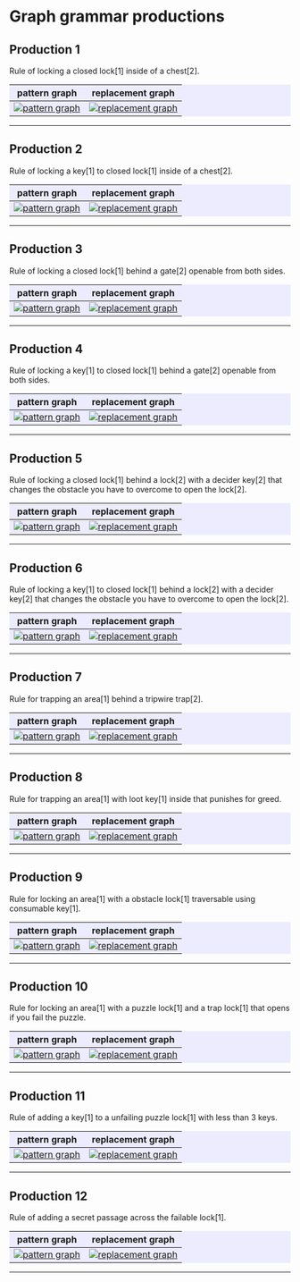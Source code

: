 # Graph grammar productions

## Production 1

Rule of locking a closed lock[1] inside of a chest[2].
<div style='background:rgb(236,236,254)'>

|pattern graph|replacement graph|
------------- | -----------------
|[![pattern graph](https://mermaid.ink/img/pako:eNptkEFqwzAQRa8iZhVDDPZWi0Cpu3MpxJtA5MUgTVuRWAqSvAjBy96kN-tFOo5M3UIHgT5v5vOluYH2hkCCPmOMjcW3gINygsvYQDpZ70S7z-Q-I6qjgodAqKC_ZT7X18cnn2PVZ5Eb029fzb7W69N_vtla9z96baPWFOPmUKwoJky0eWxfuqem-JNTibLciVpIfyEXRfIZwxYGCgNaw_-8RytI7zSQAsnSYOA3KTfxHI7Jd1enQaYw0hbGi-GwZS0gX_EcmZKxyYfnZXHzNX0DG-VtIg?type=png)](https://mermaid.live/edit#pako:eNptkEFqwzAQRa8iZhVDDPZWi0Cpu3MpxJtA5MUgTVuRWAqSvAjBy96kN-tFOo5M3UIHgT5v5vOluYH2hkCCPmOMjcW3gINygsvYQDpZ70S7z-Q-I6qjgodAqKC_ZT7X18cnn2PVZ5Eb029fzb7W69N_vtla9z96baPWFOPmUKwoJky0eWxfuqem-JNTibLciVpIfyEXRfIZwxYGCgNaw_-8RytI7zSQAsnSYOA3KTfxHI7Jd1enQaYw0hbGi-GwZS0gX_EcmZKxyYfnZXHzNX0DG-VtIg)|[![replacement graph](https://mermaid.ink/img/pako:eNqVksFqwzAMhl_F-JSOBpq0pzAGZe1p6Tbay6DJwThaZxbbwXYOofS4N9mb7UUmJ2Vtt7TbRCDis-T_x9KWcl0ATSgvmbUzwTaGyUwRjEIY4E5oRdJlR9oaMlpndGqAZTTfdtzHx9s7futR3iXdwe64L8K-VPPXvj7fGuVf-eGYcQ7WBk-DA7KOOQhu04fVfDbo0YlR5-qSUNwnVOqN4MH0fnZZyYfEFwse58vF4KzPE0Njb-gOmn_5qS0qa2VrCUcyrqlQ2gjJTPNH9YlXPzuvOP_lxfd3TUgY3pCIJLoCZYnTHR61OO7H4-84bvHkJ74OQ19dqxLHZjtKh1SCkUwUuJ2t8Yy6F5CQ0QTTghkccKZ2WMdqp1eN4jRxpoYhrasCB7dfZpo8s9IihUI4bRb7dfe_3ScTgPUz?type=png)](https://mermaid.live/edit#pako:eNqVksFqwzAMhl_F-JSOBpq0pzAGZe1p6Tbay6DJwThaZxbbwXYOofS4N9mb7UUmJ2Vtt7TbRCDis-T_x9KWcl0ATSgvmbUzwTaGyUwRjEIY4E5oRdJlR9oaMlpndGqAZTTfdtzHx9s7futR3iXdwe64L8K-VPPXvj7fGuVf-eGYcQ7WBk-DA7KOOQhu04fVfDbo0YlR5-qSUNwnVOqN4MH0fnZZyYfEFwse58vF4KzPE0Njb-gOmn_5qS0qa2VrCUcyrqlQ2gjJTPNH9YlXPzuvOP_lxfd3TUgY3pCIJLoCZYnTHR61OO7H4-84bvHkJ74OQ19dqxLHZjtKh1SCkUwUuJ2t8Yy6F5CQ0QTTghkccKZ2WMdqp1eN4jRxpoYhrasCB7dfZpo8s9IihUI4bRb7dfe_3ScTgPUz)|
</div>

---------------------------------

## Production 2

Rule of locking a key[1] to closed lock[1] inside of a chest[2].

<div style='background:rgb(236,236,254)'>

|pattern graph|replacement graph|
------------- | -----------------
|[![pattern graph](https://mermaid.ink/img/pako:eNqFkcFqwzAMhl_F6NRCA0mPZgzGutNSCutlUOcgbK0zS-xiO4dSctyb7M32IlPqsO4QmDBYfPLv35IvoL0hkKBbjHFj8RiwU05wGBtIJ-udqF8yuZ4R5UHBQyBU0FwyH-P784vXoWxykgvDX92adbXXH3O6UVo1v_mtjFpTjIvX5Q3FhIkWj_Vu_7RZzvhU7PNM59nnVc0_BtNNpSiKe1EJ6U_kokg-47W4K4oR967lTmKmsIKOQofW8ByvngrSO3WkQHJqMHDPyg18Dvvk92enQabQ0wr6k-FmprGDfMM2MiVjkw_b6WPGbfgBA9mLlw?type=png)](https://mermaid.live/edit#pako:eNqFkcFqwzAMhl_F6NRCA0mPZgzGutNSCutlUOcgbK0zS-xiO4dSctyb7M32IlPqsO4QmDBYfPLv35IvoL0hkKBbjHFj8RiwU05wGBtIJ-udqF8yuZ4R5UHBQyBU0FwyH-P784vXoWxykgvDX92adbXXH3O6UVo1v_mtjFpTjIvX5Q3FhIkWj_Vu_7RZzvhU7PNM59nnVc0_BtNNpSiKe1EJ6U_kokg-47W4K4oR967lTmKmsIKOQofW8ByvngrSO3WkQHJqMHDPyg18Dvvk92enQabQ0wr6k-FmprGDfMM2MiVjkw_b6WPGbfgBA9mLlw)|[![replacement graph](https://mermaid.ink/img/pako:eNqNk0FrwjAUx79KyKkOC7baSxkDmZ6m29DLwHoIyZsLaxJJ0kORHvdN9s32RfbSenCuio9Cwq_v_f9JXnKg3AigOeUlc24m2c4yVWiCIaQF7qXRZLHqSJtDRpuCTi2wgm4PHQ_x8_WN32a07Sbdj-a0LsG6J6h7y5I_ZSEY5-Bc9DboUUpRaWH4Z5_Uqdo1wRDOMw_R4-JlPZ_1-YzR5-6aUdpnVJqd5NH0eXbdKYTCs49e56vl4LaNT8KCLpzhxfVUDp2NdpWCExtf79HaSsVsfaN7Ftwvdj69sYUZieMHkpDc7EE74k2HRy0e9-PJOR63OPuP7-M4ZFe6xLa5jiYtTc8oHVIFVjEp8Pa32ymo_wAFBc1xKpjFthe6wTxWebOuNae5txUMabUX2M7jY6H5OysdUhDSG7s8PqcwNL-tdxPB?type=png)](https://mermaid.live/edit#pako:eNqNk0FrwjAUx79KyKkOC7baSxkDmZ6m29DLwHoIyZsLaxJJ0kORHvdN9s32RfbSenCuio9Cwq_v_f9JXnKg3AigOeUlc24m2c4yVWiCIaQF7qXRZLHqSJtDRpuCTi2wgm4PHQ_x8_WN32a07Sbdj-a0LsG6J6h7y5I_ZSEY5-Bc9DboUUpRaWH4Z5_Uqdo1wRDOMw_R4-JlPZ_1-YzR5-6aUdpnVJqd5NH0eXbdKYTCs49e56vl4LaNT8KCLpzhxfVUDp2NdpWCExtf79HaSsVsfaN7Ftwvdj69sYUZieMHkpDc7EE74k2HRy0e9-PJOR63OPuP7-M4ZFe6xLa5jiYtTc8oHVIFVjEp8Pa32ymo_wAFBc1xKpjFthe6wTxWebOuNae5txUMabUX2M7jY6H5OysdUhDSG7s8PqcwNL-tdxPB)|
</div>

---------------------------------

## Production 3

Rule of locking a closed lock[1] behind a gate[2] openable from both sides.

<div style='background:rgb(236,236,254)'>

|pattern graph|replacement graph|
------------- | -----------------
|[![pattern graph](https://mermaid.ink/img/pako:eNptkMGKwjAQhl8lzMmCQnvNQVhWb10W9CI0PQzJqME2kSQ9iPS4b7Jvti-yoymo4BDIzJf_ZyZzBe0NgQTdYYwri4eAvXKCw9hAOlnvRL3J5K4RZaPgIxAqaK-Z3-Lv55dPU7Y5yQ_js69iX-316Z1vclftc_kQodYU42xXPFBMmGj2WX9v16vipVspFoulqIT0Z3JRJJ8xzKGn0KM1_Nv7AArSkXpSIDk1GHgy5UbW4ZD89uI0yBQGmsNwNtxsWg7IPXaRKRmbfPia1ne7xn9VLHE6?type=png)](https://mermaid.live/edit#pako:eNptkMGKwjAQhl8lzMmCQnvNQVhWb10W9CI0PQzJqME2kSQ9iPS4b7Jvti-yoymo4BDIzJf_ZyZzBe0NgQTdYYwri4eAvXKCw9hAOlnvRL3J5K4RZaPgIxAqaK-Z3-Lv55dPU7Y5yQ_js69iX-316Z1vclftc_kQodYU42xXPFBMmGj2WX9v16vipVspFoulqIT0Z3JRJJ8xzKGn0KM1_Nv7AArSkXpSIDk1GHgy5UbW4ZD89uI0yBQGmsNwNtxsWg7IPXaRKRmbfPia1ne7xn9VLHE6)|[![replacement graph](https://mermaid.ink/img/pako:eNrFk89qg0AQxl9l2ZOWCPFPLlIKpcmpCQlJD4XoYVmn6VJ1w-56kJBj36Rv1hfpqIEY0aT00kF0_Tmz3-fuzoFymQANKU-Z1lPBdoplUU4wEqGAGyFzMl83pM4h421EHxWwiMaHhlfx_fmF13YcN4Pmw7Fd52LdXPKPvrpTtRu3X89JjHPQ2nq1z0gbZsB6mi83s6ndo-ah2t0NOW9ALpU7wa3l-rpcFRkunvUyW6zsQbMXrvzK1TOUfzBVaLDWgPeWlCn3YK2UyJgqf-kgqBwMbd8NC9fmnfzjn3nk3nGIT8IiT3HHdZtOOjQgjvNAXBLKPeSaGNngcY29fux3sVfjoIubuSddTEc0A5UxkWCf1YsTUfMOGUQ0xGHCFB7SKD9iHiuM3JQ5p6FRBYxosU_w3J3akoZvLNVIIRFGqsWpcavH8QejwUHF?type=png)](https://mermaid.live/edit#pako:eNrFk89qg0AQxl9l2ZOWCPFPLlIKpcmpCQlJD4XoYVmn6VJ1w-56kJBj36Rv1hfpqIEY0aT00kF0_Tmz3-fuzoFymQANKU-Z1lPBdoplUU4wEqGAGyFzMl83pM4h421EHxWwiMaHhlfx_fmF13YcN4Pmw7Fd52LdXPKPvrpTtRu3X89JjHPQ2nq1z0gbZsB6mi83s6ndo-ah2t0NOW9ALpU7wa3l-rpcFRkunvUyW6zsQbMXrvzK1TOUfzBVaLDWgPeWlCn3YK2UyJgqf-kgqBwMbd8NC9fmnfzjn3nk3nGIT8IiT3HHdZtOOjQgjvNAXBLKPeSaGNngcY29fux3sVfjoIubuSddTEc0A5UxkWCf1YsTUfMOGUQ0xGHCFB7SKD9iHiuM3JQ5p6FRBYxosU_w3J3akoZvLNVIIRFGqsWpcavH8QejwUHF)|
</div>

---------------------------------

## Production 4

Rule of locking a key[1] to closed lock[1] behind a gate[2] openable from both sides.

<div style='background:rgb(236,236,254)'>

|pattern graph|replacement graph|
------------- | -----------------
|[![pattern graph](https://mermaid.ink/img/pako:eNqFkcFqwzAMhl_F6NRCA0mPZgzGutNSCutlUOcgbK0zS-xiO4dSctyb7M32IlPqsO4QmDBYfPLv35IvoL0hkKBbjHFj8RiwU05wGBtIJ-udqF8yuZ4R5UHBQyBU0FwyH-P784vXoWxykgvDX92adbXXH3O6UVo1v_mtjFpTjIvX5Q3FhIkWj_Vu_7RZzvhU7PNM59nnVc0_BtNNpSiKe1EJ6U_kokg-47W4K4oR967lTmKmsIKOQofW8ByvngrSO3WkQHJqMHDPyg18Dvvk92enQabQ0wr6k-FmprGDfMM2MiVjkw_b6WPGbfgBA9mLlw?type=png)](https://mermaid.live/edit#pako:eNqFkcFqwzAMhl_F6NRCA0mPZgzGutNSCutlUOcgbK0zS-xiO4dSctyb7M32IlPqsO4QmDBYfPLv35IvoL0hkKBbjHFj8RiwU05wGBtIJ-udqF8yuZ4R5UHBQyBU0FwyH-P784vXoWxykgvDX92adbXXH3O6UVo1v_mtjFpTjIvX5Q3FhIkWj_Vu_7RZzvhU7PNM59nnVc0_BtNNpSiKe1EJ6U_kokg-47W4K4oR967lTmKmsIKOQofW8ByvngrSO3WkQHJqMHDPyg18Dvvk92enQabQ0wr6k-FmprGDfMM2MiVjkw_b6WPGbfgBA9mLlw)|[![replacement graph](https://mermaid.ink/img/pako:eNrFlM1qg0AQx19l2ZMpEZKY5CClUJqcakhIeihED8s6TZeqK7vrQUKOfZO-WV-ksxqoiNrcOoiuv535z-znmXIZA_UpT5jWK8FOiqVhRtBioYAbITMS7GtS-ZDJMaSPClhIo3PNrX1_fuFznER1o-64NOOmGPcMZVfYNXgaNX9_nRjnoLXzOupQnaFqIPlHj2xTs1fQmjbMgPMUbA_rVVceD_PcDSSyuWY99SfyJLiz3Q-ns5biYjgv681udNvo57aq4UntK6rQ4OwB341UpszB2SmRMlXeWMHCVtC3Hf4oYUh3-Y8j88i965I58YsswRXXTbps0WlFZy26IK77gH2-zCHTxMgaTyrsdeN5G3sVXrRxrb1sYzqmKaiUiRhPczVlITXvkEJIfWzGTOHWDbML-rHCyEOZceobVcCYFnmMu_F6-Kn_xhKNFGJhpNpcrwf7ufwA6rBkYQ?type=png)](https://mermaid.live/edit#pako:eNrFlM1qg0AQx19l2ZMpEZKY5CClUJqcakhIeihED8s6TZeqK7vrQUKOfZO-WV-ksxqoiNrcOoiuv535z-znmXIZA_UpT5jWK8FOiqVhRtBioYAbITMS7GtS-ZDJMaSPClhIo3PNrX1_fuFznER1o-64NOOmGPcMZVfYNXgaNX9_nRjnoLXzOupQnaFqIPlHj2xTs1fQmjbMgPMUbA_rVVceD_PcDSSyuWY99SfyJLiz3Q-ns5biYjgv681udNvo57aq4UntK6rQ4OwB341UpszB2SmRMlXeWMHCVtC3Hf4oYUh3-Y8j88i965I58YsswRXXTbps0WlFZy26IK77gH2-zCHTxMgaTyrsdeN5G3sVXrRxrb1sYzqmKaiUiRhPczVlITXvkEJIfWzGTOHWDbML-rHCyEOZceobVcCYFnmMu_F6-Kn_xhKNFGJhpNpcrwf7ufwA6rBkYQ)|
</div>

---------------------------------

## Production 5

Rule of locking a closed lock[1] behind a lock[2] with a decider key[2] that changes the obstacle you have to overcome to open the lock[2].

<div style='background:rgb(236,236,254)'>

|pattern graph|replacement graph|
------------- | -----------------
|[![pattern graph](https://mermaid.ink/img/pako:eNptkMGKwjAQhl8lzMmCQnvNQVhWb10W9CI0PQzJqME2kSQ9iPS4b7Jvti-yoymo4BDIzJf_ZyZzBe0NgQTdYYwri4eAvXKCw9hAOlnvRL3J5K4RZaPgIxAqaK-Z3-Lv55dPU7Y5yQ_js69iX-316Z1vclftc_kQodYU42xXPFBMmGj2WX9v16vipVspFoulqIT0Z3JRJJ8xzKGn0KM1_Nv7AArSkXpSIDk1GHgy5UbW4ZD89uI0yBQGmsNwNtxsWg7IPXaRKRmbfPia1ne7xn9VLHE6?type=png)](https://mermaid.live/edit#pako:eNptkMGKwjAQhl8lzMmCQnvNQVhWb10W9CI0PQzJqME2kSQ9iPS4b7Jvti-yoymo4BDIzJf_ZyZzBe0NgQTdYYwri4eAvXKCw9hAOlnvRL3J5K4RZaPgIxAqaK-Z3-Lv55dPU7Y5yQ_js69iX-316Z1vclftc_kQodYU42xXPFBMmGj2WX9v16vipVspFoulqIT0Z3JRJJ8xzKGn0KM1_Nv7AArSkXpSIDk1GHgy5UbW4ZD89uI0yBQGmsNwNtxsWg7IPXaRKRmbfPia1ne7xn9VLHE6)|[![replacement graph](https://mermaid.ink/img/pako:eNqlk99ugjAUxl-l6RUukijqDVmWGOViGYiBmMwJF03pHBm0hJYLY7zcm-zN9iI7gJtMUZetIeHw6zl83-mfLaYiYtjENCFSTmOyzkkacAQjinNGVSw4sr2aVDmotwrwOGckwOG25uX4eHuHZ9UL66Ce2DXr-lBnC_raVleW9sPv-DBNKGVSao-dA5KKKKZNbNe3pp0WHQN0bi4IlVpG2Pw8JCViHVPN9U7k3Lk1a8AUFk2bW57TOWv1h6dB6emBbf5gqZDQrDvzF47VEFObDAx4987YW_7Sw7D0cG7jrpi49N_R_3rzrIV_0tnEXlhX2zLQra6jATILnsB2yyYdHdEh0vU71EemyBiXSIka9ypstOPBMTYqPGzPHh1j3MUpy1MSR3C9qpUJsHphKQuwCWFEcjihAd9BHimU8DecYlPlBeviIovg0O1vIzafSSKBsihWInf297V8dXFG-JMQXzm7T19QP9M?type=png)](https://mermaid.live/edit#pako:eNqlk99ugjAUxl-l6RUukijqDVmWGOViGYiBmMwJF03pHBm0hJYLY7zcm-zN9iI7gJtMUZetIeHw6zl83-mfLaYiYtjENCFSTmOyzkkacAQjinNGVSw4sr2aVDmotwrwOGckwOG25uX4eHuHZ9UL66Ce2DXr-lBnC_raVleW9sPv-DBNKGVSao-dA5KKKKZNbNe3pp0WHQN0bi4IlVpG2Pw8JCViHVPN9U7k3Lk1a8AUFk2bW57TOWv1h6dB6emBbf5gqZDQrDvzF47VEFObDAx4987YW_7Sw7D0cG7jrpi49N_R_3rzrIV_0tnEXlhX2zLQra6jATILnsB2yyYdHdEh0vU71EemyBiXSIka9ypstOPBMTYqPGzPHh1j3MUpy1MSR3C9qpUJsHphKQuwCWFEcjihAd9BHimU8DecYlPlBeviIovg0O1vIzafSSKBsihWInf297V8dXFG-JMQXzm7T19QP9M)|
</div>

---------------------------------

## Production 6

Rule of locking a key[1] to closed lock[1] behind a lock[2] with a decider key[2] that changes the obstacle you have to overcome to open the lock[2].

<div style='background:rgb(236,236,254)'>

|pattern graph|replacement graph|
------------- | -----------------
|[![pattern graph](https://mermaid.ink/img/pako:eNqFkcFqwzAMhl_F6NRCA0mPZgzGutNSCutlUOcgbK0zS-xiO4dSctyb7M32IlPqsO4QmDBYfPLv35IvoL0hkKBbjHFj8RiwU05wGBtIJ-udqF8yuZ4R5UHBQyBU0FwyH-P784vXoWxykgvDX92adbXXH3O6UVo1v_mtjFpTjIvX5Q3FhIkWj_Vu_7RZzvhU7PNM59nnVc0_BtNNpSiKe1EJ6U_kokg-47W4K4oR967lTmKmsIKOQofW8ByvngrSO3WkQHJqMHDPyg18Dvvk92enQabQ0wr6k-FmprGDfMM2MiVjkw_b6WPGbfgBA9mLlw?type=png)](https://mermaid.live/edit#pako:eNqFkcFqwzAMhl_F6NRCA0mPZgzGutNSCutlUOcgbK0zS-xiO4dSctyb7M32IlPqsO4QmDBYfPLv35IvoL0hkKBbjHFj8RiwU05wGBtIJ-udqF8yuZ4R5UHBQyBU0FwyH-P784vXoWxykgvDX92adbXXH3O6UVo1v_mtjFpTjIvX5Q3FhIkWj_Vu_7RZzvhU7PNM59nnVc0_BtNNpSiKe1EJ6U_kokg-47W4K4oR967lTmKmsIKOQofW8ByvngrSO3WkQHJqMHDPyg18Dvvk92enQabQ0wr6k-FmprGDfMM2MiVjkw_b6WPGbfgBA9mLlw)|[![replacement graph](https://mermaid.ink/img/pako:eNqllN1qgzAUx18l5MqOCm1teyFjUFovxrQWpbCt9iLErJNpIiZelNLLvcnebC-yo3ZMrLaFBcH4y_n4n-TEA6YiZNjENCZSLiKyy0gScAQjjDJGVSQ4sr2KlDZosAnwLGMkwNtDxYvx_fkFz2awrSbVwrHuNwS_J7Zvczs5D7f1zz8jQimTUnvutUQdQVRb0I-OsPWYnQGLIRVRTJvbrm8t2vIYkOfuQqIi16hDfyx2EdVc7yydu7KWNZjAUWgry3N6t9U-LjRd3tIuSbmEYt2lv3asWjK1T0GA9-jMvJcbNUwKDV3tcEXEpbjT_9XmWWv_rLK5vbaulmWge11HY2TmPIbjlnU6bdBhSUcNOkG6_gBrpkgZl0iJCg9KbLTjcRMbJZ60W0-bGPdxwrKERCFc5XK_AqzeWcICbMI0JBn0bcCPYEdyJfw9p9hUWc76OE9DaMXTzcfmG4klUBZGSmTO6d9QvPo4JfxViF-b4w_AcGaG?type=png)](https://mermaid.live/edit#pako:eNqllN1qgzAUx18l5MqOCm1teyFjUFovxrQWpbCt9iLErJNpIiZelNLLvcnebC-yo3ZMrLaFBcH4y_n4n-TEA6YiZNjENCZSLiKyy0gScAQjjDJGVSQ4sr2KlDZosAnwLGMkwNtDxYvx_fkFz2awrSbVwrHuNwS_J7Zvczs5D7f1zz8jQimTUnvutUQdQVRb0I-OsPWYnQGLIRVRTJvbrm8t2vIYkOfuQqIi16hDfyx2EdVc7yydu7KWNZjAUWgry3N6t9U-LjRd3tIuSbmEYt2lv3asWjK1T0GA9-jMvJcbNUwKDV3tcEXEpbjT_9XmWWv_rLK5vbaulmWge11HY2TmPIbjlnU6bdBhSUcNOkG6_gBrpkgZl0iJCg9KbLTjcRMbJZ60W0-bGPdxwrKERCFc5XK_AqzeWcICbMI0JBn0bcCPYEdyJfw9p9hUWc76OE9DaMXTzcfmG4klUBZGSmTO6d9QvPo4JfxViF-b4w_AcGaG)|
</div>

---------------------------------

## Production 7

Rule for trapping an area[1] behind a tripwire trap[2].

<div style='background:rgb(236,236,254)'>

|pattern graph|replacement graph|
------------- | -----------------
|[![pattern graph](https://mermaid.ink/img/pako:eNpFj8EKwjAMhl-l5qSww84DDxMVhHnRy3DdIbRRi1s72u4gY0ffxDfzReys4k_gD38-SDKAMJIgA9Ggc2uFF4st1yxIKkvCK6NZcYjJh2FpxSG3hBzqIeaTXo9nqCqtY_MfoBDk3LxcxGiMpo0ndjaWpYxDyWZLts13Rb4qNhwiAQm0ZFtUMlz3WcTBX6klDlloJdrbhI6Bw96b410LyLztKYG-k-jp-wxkZ2xcSEkqb-z---5kCXSoT8b8mPENFvlXjg?type=png)](https://mermaid.live/edit#pako:eNpFj8EKwjAMhl-l5qSww84DDxMVhHnRy3DdIbRRi1s72u4gY0ffxDfzReys4k_gD38-SDKAMJIgA9Ggc2uFF4st1yxIKkvCK6NZcYjJh2FpxSG3hBzqIeaTXo9nqCqtY_MfoBDk3LxcxGiMpo0ndjaWpYxDyWZLts13Rb4qNhwiAQm0ZFtUMlz3WcTBX6klDlloJdrbhI6Bw96b410LyLztKYG-k-jp-wxkZ2xcSEkqb-z---5kCXSoT8b8mPENFvlXjg)|[![replacement graph](https://mermaid.ink/img/pako:eNqdkt1qwjAYhm8l5KiCFX_Oigy6zYGsVakMtlkPQvrNlbVJSdIDkR7uTnZnu5F9_RHDdDswBJI8eXnzJvkOlMsEqEd5xrS-T9lOsTwWBFuSKuAmlYIEUUsaDRluYuorYDHdHlpet-_PL-yb4badnDYY56C189xrUWVbjdAqkPzjklVnON7ay5Mok7uUO4tl1Ds76sGfB_5tMLN2cryks5pFocW0YQac5Wq2uBRtjNEeYX9Fsr9TlBqcu-Vi_RTa1OwLzBbNQz96uZRk8s97XxWlcx8S170hI-LJAoQmRtp4_BuPGjw5x1PXrdWlyPAj9dFjOhjUYgWmVJac9mkOKmdpgiXX3Cam5h1yiKmH04QprIVYVKhjpZHrveDUM6qEPi2LBP-rq1DqvbFMI4UkNVKFXQ3XQ58WTLxKedRUP4ZU8Qw?type=png)](https://mermaid.live/edit#pako:eNqdkt1qwjAYhm8l5KiCFX_Oigy6zYGsVakMtlkPQvrNlbVJSdIDkR7uTnZnu5F9_RHDdDswBJI8eXnzJvkOlMsEqEd5xrS-T9lOsTwWBFuSKuAmlYIEUUsaDRluYuorYDHdHlpet-_PL-yb4badnDYY56C189xrUWVbjdAqkPzjklVnON7ay5Mok7uUO4tl1Ds76sGfB_5tMLN2cryks5pFocW0YQac5Wq2uBRtjNEeYX9Fsr9TlBqcu-Vi_RTa1OwLzBbNQz96uZRk8s97XxWlcx8S170hI-LJAoQmRtp4_BuPGjw5x1PXrdWlyPAj9dFjOhjUYgWmVJac9mkOKmdpgiXX3Cam5h1yiKmH04QprIVYVKhjpZHrveDUM6qEPi2LBP-rq1DqvbFMI4UkNVKFXQ3XQ58WTLxKedRUP4ZU8Qw)|
</div>

---------------------------------

## Production 8

Rule for trapping an area[1] with loot key[1] inside that punishes for greed.

<div style='background:rgb(236,236,254)'>

|pattern graph|replacement graph|
------------- | -----------------
|[![pattern graph](https://mermaid.ink/img/pako:eNpFj8EKwjAMhl-l5qSww84DDxMVhHnRy3DdIbRRi1s72u4gY0ffxDfzReys4k_gD38-SDKAMJIgA9Ggc2uFF4st1yxIKkvCK6NZcYjJh2FpxSG3hBzqIeaTXo9nqCqtY_MfoBDk3LxcxGiMpo0ndjaWpYxDyWZLts13Rb4qNhwiAQm0ZFtUMlz3WcTBX6klDlloJdrbhI6Bw96b410LyLztKYG-k-jp-wxkZ2xcSEkqb-z---5kCXSoT8b8mPENFvlXjg?type=png)](https://mermaid.live/edit#pako:eNpFj8EKwjAMhl-l5qSww84DDxMVhHnRy3DdIbRRi1s72u4gY0ffxDfzReys4k_gD38-SDKAMJIgA9Ggc2uFF4st1yxIKkvCK6NZcYjJh2FpxSG3hBzqIeaTXo9nqCqtY_MfoBDk3LxcxGiMpo0ndjaWpYxDyWZLts13Rb4qNhwiAQm0ZFtUMlz3WcTBX6klDlloJdrbhI6Bw96b410LyLztKYG-k-jp-wxkZ2xcSEkqb-z---5kCXSoT8b8mPENFvlXjg)|[![replacement graph](https://mermaid.ink/img/pako:eNqdkt9qgzAUxl8lnCsLFay9kzFwawdlaovdYFvtRYhnnUwTSeJFKV7uTfZme5HFP6OydrtoEHL85ePzM-ccgIkUwQOWU6VmGd1JWiScmJVmEpnOBCdB3JFWQ5xNAr5EmsD20PFmfX18mmfjbLvieEAZQ6Wsp1GH6qHVxFgFgr2fs-oN3e3w9SjKxS5jVuRHs9HJt-78ReDfBPPBSWH-0nqYh6sBU5pqtJareXQum2uy3eP-gmh_p6gUWrfLaP0YDqnel2it4kXox8_nkkz_ufCLovTuDrHtazIhniiRK6JFh6ctdn_jSYunp_jKtht1xXPTSdVRGEOBsqBZakarDZ2AfsMCE_BMmVJpep7w2uhopcV6zxl4WlY4hqpMTVv6SQTvlebKUEwzLWTYz2qzjaGk_EWIH039Da4J6k4?type=png)](https://mermaid.live/edit#pako:eNqdkt9qgzAUxl8lnCsLFay9kzFwawdlaovdYFvtRYhnnUwTSeJFKV7uTfZme5HFP6OydrtoEHL85ePzM-ccgIkUwQOWU6VmGd1JWiScmJVmEpnOBCdB3JFWQ5xNAr5EmsD20PFmfX18mmfjbLvieEAZQ6Wsp1GH6qHVxFgFgr2fs-oN3e3w9SjKxS5jVuRHs9HJt-78ReDfBPPBSWH-0nqYh6sBU5pqtJareXQum2uy3eP-gmh_p6gUWrfLaP0YDqnel2it4kXox8_nkkz_ufCLovTuDrHtazIhniiRK6JFh6ctdn_jSYunp_jKtht1xXPTSdVRGEOBsqBZakarDZ2AfsMCE_BMmVJpep7w2uhopcV6zxl4WlY4hqpMTVv6SQTvlebKUEwzLWTYz2qzjaGk_EWIH039Da4J6k4)|
</div>

---------------------------------

## Production 9

Rule for locking an area[1] with a obstacle lock[1] traversable using consumable key[1].

<div style='background:rgb(236,236,254)'>

|pattern graph|replacement graph|
------------- | -----------------
|[![pattern graph](https://mermaid.ink/img/pako:eNpFj8EKwjAMhl-l5qSww84DDxMVhHnRy3DdIbRRi1s72u4gY0ffxDfzReys4k_gD38-SDKAMJIgA9Ggc2uFF4st1yxIKkvCK6NZcYjJh2FpxSG3hBzqIeaTXo9nqCqtY_MfoBDk3LxcxGiMpo0ndjaWpYxDyWZLts13Rb4qNhwiAQm0ZFtUMlz3WcTBX6klDlloJdrbhI6Bw96b410LyLztKYG-k-jp-wxkZ2xcSEkqb-z---5kCXSoT8b8mPENFvlXjg?type=png)](https://mermaid.live/edit#pako:eNpFj8EKwjAMhl-l5qSww84DDxMVhHnRy3DdIbRRi1s72u4gY0ffxDfzReys4k_gD38-SDKAMJIgA9Ggc2uFF4st1yxIKkvCK6NZcYjJh2FpxSG3hBzqIeaTXo9nqCqtY_MfoBDk3LxcxGiMpo0ndjaWpYxDyWZLts13Rb4qNhwiAQm0ZFtUMlz3WcTBX6klDlloJdrbhI6Bw96b410LyLztKYG-k-jp-wxkZ2xcSEkqb-z---5kCXSoT8b8mPENFvlXjg)|[![replacement graph](https://mermaid.ink/img/pako:eNq9k99KwzAUxl8lnKsOVti_qyJCdRWGrRutgrruIqTHWWyTkqQXQ3bpm_hmvojZWlnYqhe7MARy8svhyxdyzjswkSF4wAqq1DSna0nLlBMzslwi07ngJIwbss8hg2UKvkSawuq94bvx9fFp5nKwaoLDAWUMlXIeew3a2lJDIxUK9tYl1QqOVvb2kFSIdc6cedw7uenGn4X-VRhYJ6V5o3MfRAuLKU01OtfhPAmmXd5Gxtstbs6w9ruPWpkb53fJQ2RTvanQWcSzyI-fupyM_9dJsvDjoMvH5I-PP8tIqz4grntJhsQTFXJFtLDxqBuPj_Fwjyen-MJ1dyI1L0yhKZuOjyj0oURZ0jwz_bB_YQr6FUtMwTNhRqUp1JRvTR6ttUg2nIGnZY19qKvMVFPbPuC90EIZilmuhYzaBtstfagofxbiJ2f7DfbAI8U?type=png)](https://mermaid.live/edit#pako:eNq9k99KwzAUxl8lnKsOVti_qyJCdRWGrRutgrruIqTHWWyTkqQXQ3bpm_hmvojZWlnYqhe7MARy8svhyxdyzjswkSF4wAqq1DSna0nLlBMzslwi07ngJIwbss8hg2UKvkSawuq94bvx9fFp5nKwaoLDAWUMlXIeew3a2lJDIxUK9tYl1QqOVvb2kFSIdc6cedw7uenGn4X-VRhYJ6V5o3MfRAuLKU01OtfhPAmmXd5Gxtstbs6w9ruPWpkb53fJQ2RTvanQWcSzyI-fupyM_9dJsvDjoMvH5I-PP8tIqz4grntJhsQTFXJFtLDxqBuPj_Fwjyen-MJ1dyI1L0yhKZuOjyj0oURZ0jwz_bB_YQr6FUtMwTNhRqUp1JRvTR6ttUg2nIGnZY19qKvMVFPbPuC90EIZilmuhYzaBtstfagofxbiJ2f7DfbAI8U)|
</div>

---------------------------------

## Production 10

Rule for locking an area[1] with a puzzle lock[1] and a trap lock[1] that opens if you fail the puzzle.

<div style='background:rgb(236,236,254)'>

|pattern graph|replacement graph|
------------- | -----------------
|[![pattern graph](https://mermaid.ink/img/pako:eNpFj8EKwjAMhl-l5qSww84DDxMVhHnRy3DdIbRRi1s72u4gY0ffxDfzReys4k_gD38-SDKAMJIgA9Ggc2uFF4st1yxIKkvCK6NZcYjJh2FpxSG3hBzqIeaTXo9nqCqtY_MfoBDk3LxcxGiMpo0ndjaWpYxDyWZLts13Rb4qNhwiAQm0ZFtUMlz3WcTBX6klDlloJdrbhI6Bw96b410LyLztKYG-k-jp-wxkZ2xcSEkqb-z---5kCXSoT8b8mPENFvlXjg?type=png)](https://mermaid.live/edit#pako:eNpFj8EKwjAMhl-l5qSww84DDxMVhHnRy3DdIbRRi1s72u4gY0ffxDfzReys4k_gD38-SDKAMJIgA9Ggc2uFF4st1yxIKkvCK6NZcYjJh2FpxSG3hBzqIeaTXo9nqCqtY_MfoBDk3LxcxGiMpo0ndjaWpYxDyWZLts13Rb4qNhwiAQm0ZFtUMlz3WcTBX6klDlloJdrbhI6Bw96b410LyLztKYG-k-jp-wxkZ2xcSEkqb-z---5kCXSoT8b8mPENFvlXjg)|[![replacement graph](https://mermaid.ink/img/pako:eNrNk99qwjAUxl8lnKsKFqx_bsoYdNOBrOqoDNysFyHNXFmblCS9EPFyb7I324vstFXstNuFMFgIJPnl48sXOGcLTEYcXGAJ1XoY07WiaSgIjihWnJlYCuIHFSk1pLMMwVOchrDaVrwYn-8fOJedVbU5XlDGuNbWolWhXd3KQStfsrcmq72hs6ofj6JErmNmedNh6-ypO2_sezf-qHaT4ieth1EwqTFtqOHWrT-bj4ZN4Xr_OVwXw93zzQXZfs6Ra3xxNp0_1oOYTYbhgvHEC56agvR_qYaLknxzH_yRe4fY9jVxiCszLjQxso67zbh3ip0S909xr8SDc_WVbRfeuUiwqvRB3EShDSlXKY0j7Mzy4yGYV57yEFzcRlRhVYZihzqaGznfCAauUTlvQ55FWDn7Rgb3hSYaKY9iI9Vk3-rF0oaMimcpD5rdF3e3Uhk?type=png)](https://mermaid.live/edit#pako:eNrNk99qwjAUxl8lnKsKFqx_bsoYdNOBrOqoDNysFyHNXFmblCS9EPFyb7I324vstFXstNuFMFgIJPnl48sXOGcLTEYcXGAJ1XoY07WiaSgIjihWnJlYCuIHFSk1pLMMwVOchrDaVrwYn-8fOJedVbU5XlDGuNbWolWhXd3KQStfsrcmq72hs6ofj6JErmNmedNh6-ypO2_sezf-qHaT4ieth1EwqTFtqOHWrT-bj4ZN4Xr_OVwXw93zzQXZfs6Ra3xxNp0_1oOYTYbhgvHEC56agvR_qYaLknxzH_yRe4fY9jVxiCszLjQxso67zbh3ip0S909xr8SDc_WVbRfeuUiwqvRB3EShDSlXKY0j7Mzy4yGYV57yEFzcRlRhVYZihzqaGznfCAauUTlvQ55FWDn7Rgb3hSYaKY9iI9Vk3-rF0oaMimcpD5rdF3e3Uhk)|
</div>

---------------------------------

## Production 11

Rule of adding a key[1] to a unfailing puzzle lock[1] with less than 3 keys.

<div style='background:rgb(236,236,254)'>

|pattern graph|replacement graph|
------------- | -----------------
|[![pattern graph](https://mermaid.ink/img/pako:eNqVkrFOwzAQhl_luMmVGqkpW1SQKhBLg0BFTHUH41yL1cSubGeIqo68CW_Gi3CpK8hQBk4ezt_dL_8--4DaVYQF6lqFcG_U1qtGWuCojCcdjbNQLhM59cBkJXHuSUlcHxLv4-vjk9dqsk5JKhyHupx1pdO7S7pemq9_8t9y7bZGi3L0S0JUkcTdgDR8A_E4AEprCkHMB2hHXRCL0QVbU7a1oO5frmK3J_HsTaN8NzikDSRe__ZxPnYCWXYLORRuTzZAdAnnMMsymELR2pqnFBK1LhJsnOcy24QZXEtp53B1Aw_K1OqtJt5D2YOnpcQkwjE25BtlKn7Y060kxndqSGLBaaX8rm89cp9qo3vprMYi-pbG2O4rHu_5H2CxUXWg4ze57q1L?type=png)](https://mermaid.live/edit#pako:eNqVkrFOwzAQhl_luMmVGqkpW1SQKhBLg0BFTHUH41yL1cSubGeIqo68CW_Gi3CpK8hQBk4ezt_dL_8--4DaVYQF6lqFcG_U1qtGWuCojCcdjbNQLhM59cBkJXHuSUlcHxLv4-vjk9dqsk5JKhyHupx1pdO7S7pemq9_8t9y7bZGi3L0S0JUkcTdgDR8A_E4AEprCkHMB2hHXRCL0QVbU7a1oO5frmK3J_HsTaN8NzikDSRe__ZxPnYCWXYLORRuTzZAdAnnMMsymELR2pqnFBK1LhJsnOcy24QZXEtp53B1Aw_K1OqtJt5D2YOnpcQkwjE25BtlKn7Y060kxndqSGLBaaX8rm89cp9qo3vprMYi-pbG2O4rHu_5H2CxUXWg4ze57q1L)|[![replacement graph](https://mermaid.ink/img/pako:eNqdks1uwjAMx1_FymEKG5Uo3KqxCZWd6D402IlwiFLDKtoGJemhQhz3JnuzvchcikaG2IFFOVg_2_k7trdM6RRZxFQurR1ncmVkIUqgk2YGlct0CclrS_Yx0JsLNjIoBVtsW96cr49PuvPeojVax87PCykv0Wp9Lq9JDRc_9tGd61WmeNI5EuukQx57pKAf8EcPSKXQWj7y0Bpryyc3YedMYX0qbIL1RXW5eoP8xWSFNLUnU1nkb39X8kt2QLLX_9KdXazYgyC4gxAivcHSgtM-HpziEG6DAPoQVWVOA7M-HZzQUjuEpTbkoPHCcAijpzFcQdyYcfI8fRgLUdIf7mE2PDSsBRGBOK9QsPYl1mUFmkJmKa3jviOCuXcsKCAiM5Vm3YTuKE5WTk_rUrHImQq7rNqktBSH7WXRUuYWd9_zzecC?type=png)](https://mermaid.live/edit#pako:eNqdks1uwjAMx1_FymEKG5Uo3KqxCZWd6D402IlwiFLDKtoGJemhQhz3JnuzvchcikaG2IFFOVg_2_k7trdM6RRZxFQurR1ncmVkIUqgk2YGlct0CclrS_Yx0JsLNjIoBVtsW96cr49PuvPeojVax87PCykv0Wp9Lq9JDRc_9tGd61WmeNI5EuukQx57pKAf8EcPSKXQWj7y0Bpryyc3YedMYX0qbIL1RXW5eoP8xWSFNLUnU1nkb39X8kt2QLLX_9KdXazYgyC4gxAivcHSgtM-HpziEG6DAPoQVWVOA7M-HZzQUjuEpTbkoPHCcAijpzFcQdyYcfI8fRgLUdIf7mE2PDSsBRGBOK9QsPYl1mUFmkJmKa3jviOCuXcsKCAiM5Vm3YTuKE5WTk_rUrHImQq7rNqktBSH7WXRUuYWd9_zzecC)|
</div>

---------------------------------

## Production 12

Rule of adding a secret passage across the failable lock[1].

<div style='background:rgb(236,236,254)'>

|pattern graph|replacement graph|
------------- | -----------------
|[![pattern graph](https://mermaid.ink/img/pako:eNqNkcFKAzEQhl8lzKmFLWx6zEFYbQVhRbAXsdnDkIwa7CZLkj1I2aNv4pv5IqablRYt4hDI5Jvhn8nMHpTTBALUDkNYGXz22ErLkmnjSUXjLKvvMxlzWLmVUHlCCc0-84N9vn-ksy2b7BwDqBSFMHuYZzScSvEkVTv1ek5qEuTN6fOX7HV1U1eX9Xp-jISIkWZX9d1mvTpXdPlX_7z5X6FJsWSLxQXjTLiObGDRZcxHvPyJoYCWfItGp4GPtSXEF2pJgkiuRp8mIe2Q8rCPbvNmFYjoeyqg73T61bQfEE-4C4mSNtH522mDh6uADu2jc985wxdkSJ5Y?type=png)](https://mermaid.live/edit#pako:eNqNkcFKAzEQhl8lzKmFLWx6zEFYbQVhRbAXsdnDkIwa7CZLkj1I2aNv4pv5IqablRYt4hDI5Jvhn8nMHpTTBALUDkNYGXz22ErLkmnjSUXjLKvvMxlzWLmVUHlCCc0-84N9vn-ksy2b7BwDqBSFMHuYZzScSvEkVTv1ek5qEuTN6fOX7HV1U1eX9Xp-jISIkWZX9d1mvTpXdPlX_7z5X6FJsWSLxQXjTLiObGDRZcxHvPyJoYCWfItGp4GPtSXEF2pJgkiuRp8mIe2Q8rCPbvNmFYjoeyqg73T61bQfEE-4C4mSNtH522mDh6uADu2jc985wxdkSJ5Y)|[![replacement graph](https://mermaid.ink/img/pako:eNqNkcFKAzEQhl8lzKmFbdntMYiw2grCimAvYrOHIRk12E2WJHuQskffxDfzRUw3qy1axCGQmW-GfyaZHUirCDjILXq_1PjksBGGRVPakQzaGlbdJTLUsHwjoHSEAupd4nv7eHuPZ5PXyTkkUEryfnI_Tag_liqiVGXlyympUbCoj8NfslfldVVeVKvpIeMDBppcVrfr1fJU08Vf8xf1_xqNijmbzc5ZwbhtyXgWbMLFgBc_cc7O5vOBe5KOwncCMmjINahV3MQwlIDwTA0J4NFV6OIXCdPHOuyCXb8aCTy4jjLoWhWfOy4O-CNufaSkdLDuZlzt_sqgRfNg7VdN_wlfHaT9?type=png)](https://mermaid.live/edit#pako:eNqNkcFKAzEQhl8lzKmFbdntMYiw2grCimAvYrOHIRk12E2WJHuQskffxDfzRUw3qy1axCGQmW-GfyaZHUirCDjILXq_1PjksBGGRVPakQzaGlbdJTLUsHwjoHSEAupd4nv7eHuPZ5PXyTkkUEryfnI_Tag_liqiVGXlyympUbCoj8NfslfldVVeVKvpIeMDBppcVrfr1fJU08Vf8xf1_xqNijmbzc5ZwbhtyXgWbMLFgBc_cc7O5vOBe5KOwncCMmjINahV3MQwlIDwTA0J4NFV6OIXCdPHOuyCXb8aCTy4jjLoWhWfOy4O-CNufaSkdLDuZlzt_sqgRfNg7VdN_wlfHaT9)|
</div>

---------------------------------
